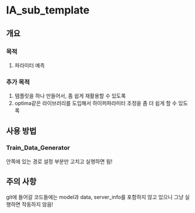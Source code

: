 # IA_sub_template

## 개요

### 목적

1) 파라미터 예측

### 추가 목적

1) 템플릿을 하나 만들어서, 좀 쉽게 재활용할 수 있도록
2) optima같은 라이브러리를 도입해서 하이퍼파라미터 조정을 좀 더 쉽게 할 수 있도록

## 사용 방법

### Train_Data_Generator

안쪽에 있는 경로 설정 부분만 고치고 실행하면 됨!

## 주의 사항

git에 들어갈 코드들에는 model과 data, server_info를 포함하지 않고 있으니 그냥 실행하면 작동하지 않음!